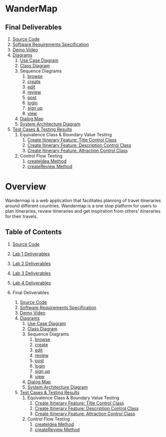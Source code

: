 

# WanderMap
## Final Deliverables

1. [Source Code]([/app/client](https://github.com/ey4n/wandermap-final/tree/main/app))
2. [Software Requirements Specification]([/final-submission/DateGoWhere%20Software%20Requirements%20Specification.pdf](https://github.com/ey4n/wandermap-final/blob/main/Final%20Submission/Software%20Requirements%20Specification.pdf))
4. [Demo Video]([/final-submission/demo-video.mp4](https://github.com/ey4n/wandermap-final/blob/main/Final%20Submission/Team%20One%20Demo.mp4))
5. [Diagrams]([/final-submission/diagrams](https://github.com/ey4n/wandermap-final/tree/main/Final%20Submission/Diagrams))
    1. [Use Case Diagram]([/final-submission//diagrams/use-case.png](https://github.com/ey4n/wandermap-final/blob/main/Final%20Submission/Diagrams/Use%20Case%20Diagram.jpg))
    2. [Class Diagram]([/final-submission//diagrams/class-diagram.png](https://github.com/ey4n/wandermap-final/blob/main/Final%20Submission/Diagrams/Class%20Diagram.pdf))
    3. Sequence Diagrams
        1. [browse]([/final-submission//diagrams/sequence_browse.png](https://github.com/ey4n/wandermap-final/blob/main/Final%20Submission/Diagrams/Browse.pdf))
        2. [create]([/final-submission//diagrams/sequence_create.png](https://github.com/ey4n/wandermap-final/blob/main/Final%20Submission/Diagrams/Create.pdf))
        3. [edit]([/final-submission//diagrams/sequence_share.png](https://github.com/ey4n/wandermap-final/blob/main/Final%20Submission/Diagrams/Edit.pdf))
        4. [review]([/final-submission//diagrams/sequence_review.png](https://github.com/ey4n/wandermap-final/blob/main/Final%20Submission/Diagrams/Review.pdf))
        5. [post]([/final-submission//diagrams/sequence_report.png](https://github.com/ey4n/wandermap-final/blob/main/Final%20Submission/Diagrams/Post.pdf))
        6. [login]([/final-submission//diagrams/sequence_login.png](https://github.com/ey4n/wandermap-final/blob/main/Final%20Submission/Diagrams/Login.pdf))
        7. [sign up]([/final-submission//diagrams/sequence_register.png](https://github.com/ey4n/wandermap-final/blob/main/Final%20Submission/Diagrams/Sign%20Up.pdf))
        8. [view](https://github.com/ey4n/wandermap-final/blob/main/Final%20Submission/Diagrams/View.pdf)
    4. [Dialog Map]([/final-submission//diagrams/dialog-map.png](https://github.com/ey4n/wandermap-final/blob/main/Final%20Submission/Diagrams/Dialog%20Map.pdf))
    5. [System Architecture Diagram]([/final-submission//diagrams/system-architecture.png](https://github.com/ey4n/wandermap-final/blob/main/Final%20Submission/Diagrams/System%20Architecture.pdf))
6. [Test Cases & Testing Results]([/final-submission/Test%20Cases%20&%20Testing%20Results.pdf](https://github.com/ey4n/wandermap-final/blob/main/Final%20Submission/Test%20Cases%20and%20Testing%20Results%20.pdf))
    1. Equivalence Class & Boundary Value Testing
        1. [Create Itinerary Feature: Title Control Class](https://github.com/ey4n/wandermap-final/blob/main/Final%20Submission/Diagrams/Title%20Control%20Class.pdf)
        2. [Create Itinerary Feature: Description Control Class](https://github.com/ey4n/wandermap-final/blob/main/Final%20Submission/Diagrams/Description%20Control%20Class.pdf)
        3. [Create Itinerary Feature: Attraction Control Class](https://github.com/ey4n/wandermap-final/blob/main/Final%20Submission/Diagrams/Attraction%20Control%20Class.pdf)
    2. Control Flow Testing
        1. [createIdea Method]([/final-submission//diagrams/test_create-idea-feature.png](https://github.com/ey4n/wandermap-final/blob/main/Final%20Submission/Diagrams/CreateItinerary.pdf))
        2. [createReview Method]([/final-submission/diagrams/test_review-idea-feature.png](https://github.com/ey4n/wandermap-final/blob/main/Final%20Submission/Diagrams/CreateReview.pdf))

# Overview

Wandermap is a web application that facilitates planning of travel itineraries around different countries. Wandermap is a one stop platform for users to plan itineraries, review itineraries and get inspiration from others’ itineraries for their travels. 


## Table of Contents

1.  [Source Code](/app/client/README.md)

2.  [Lab 1 Deliverables]([/lab1/Lab%201%20Deliverables.pdf](https://github.com/ey4n/wandermap-final/blob/main/Lab1/Lab%201.pdf))

3.  [Lab 2 Deliverables]([/lab2/Lab%202%20Deliverables.pdf](https://github.com/ey4n/wandermap-final/blob/main/Lab2/Lab%202.pdf))

4.  [Lab 3 Deliverables]([/lab3/Lab%203%20Deliverables.pdf](https://github.com/ey4n/wandermap-final/blob/main/Lab3/Lab%203.pdf))

5.  [Lab 4 Deliverables]([/lab4/Lab%204%20Deliverables.pdf](https://github.com/ey4n/wandermap-final/blob/main/Lab4/Lab%204.pdf))

6.  Final Deliverables
    1. [Source Code]([/app/client](https://github.com/ey4n/wandermap-final/tree/main/app))
    2. [Software Requirements Specification]([/final-submission/DateGoWhere%20Software%20Requirements%20Specification.pdf](https://github.com/ey4n/wandermap-final/blob/main/Final%20Submission/Software%20Requirements%20Specification.pdf))
    4. [Demo Video]([/final-submission/demo-video.mp4](https://github.com/ey4n/wandermap-final/blob/main/Final%20Submission/Team%20One%20Demo.mp4))
    5. [Diagrams]([/final-submission/diagrams](https://github.com/ey4n/wandermap-final/tree/main/Final%20Submission/Diagrams))
        1. [Use Case Diagram]([/final-submission//diagrams/use-case.png](https://github.com/ey4n/wandermap-final/blob/main/Final%20Submission/Diagrams/Use%20Case%20Diagram.jpg))
        2. [Class Diagram]([/final-submission//diagrams/class-diagram.png](https://github.com/ey4n/wandermap-final/blob/main/Final%20Submission/Diagrams/Class%20Diagram.pdf))
        3. Sequence Diagrams
            1. [browse]([/final-submission//diagrams/sequence_browse.png](https://github.com/ey4n/wandermap-final/blob/main/Final%20Submission/Diagrams/Browse.pdf))
            2. [create]([/final-submission//diagrams/sequence_create.png](https://github.com/ey4n/wandermap-final/blob/main/Final%20Submission/Diagrams/Create.pdf))
            3. [edit]([/final-submission//diagrams/sequence_share.png](https://github.com/ey4n/wandermap-final/blob/main/Final%20Submission/Diagrams/Edit.pdf))
            4. [review]([/final-submission//diagrams/sequence_review.png](https://github.com/ey4n/wandermap-final/blob/main/Final%20Submission/Diagrams/Review.pdf))
            5. [post]([/final-submission//diagrams/sequence_report.png](https://github.com/ey4n/wandermap-final/blob/main/Final%20Submission/Diagrams/Post.pdf))
            6. [login]([/final-submission//diagrams/sequence_login.png](https://github.com/ey4n/wandermap-final/blob/main/Final%20Submission/Diagrams/Login.pdf))
            7. [sign up]([/final-submission//diagrams/sequence_register.png](https://github.com/ey4n/wandermap-final/blob/main/Final%20Submission/Diagrams/Sign%20Up.pdf))
            8. [view](https://github.com/ey4n/wandermap-final/blob/main/Final%20Submission/Diagrams/View.pdf)
        4. [Dialog Map]([/final-submission//diagrams/dialog-map.png](https://github.com/ey4n/wandermap-final/blob/main/Final%20Submission/Diagrams/Dialog%20Map.pdf))
        5. [System Architecture Diagram]([/final-submission//diagrams/system-architecture.png](https://github.com/ey4n/wandermap-final/blob/main/Final%20Submission/Diagrams/System%20Architecture.pdf))
    6. [Test Cases & Testing Results]([/final-submission/Test%20Cases%20&%20Testing%20Results.pdf](https://github.com/ey4n/wandermap-final/blob/main/Final%20Submission/Test%20Cases%20and%20Testing%20Results%20.pdf))
        1. Equivalence Class & Boundary Value Testing
            1. [Create Itinerary Feature: Title Control Class](https://github.com/ey4n/wandermap-final/blob/main/Final%20Submission/Diagrams/Title%20Control%20Class.pdf)
            2. [Create Itinerary Feature: Description Control Class](https://github.com/ey4n/wandermap-final/blob/main/Final%20Submission/Diagrams/Description%20Control%20Class.pdf)
            3. [Create Itinerary Feature: Attraction Control Class](https://github.com/ey4n/wandermap-final/blob/main/Final%20Submission/Diagrams/Attraction%20Control%20Class.pdf)
        2. Control Flow Testing
            1. [createIdea Method]([/final-submission//diagrams/test_create-idea-feature.png](https://github.com/ey4n/wandermap-final/blob/main/Final%20Submission/Diagrams/CreateItinerary.pdf))
            2. [createReview Method]([/final-submission/diagrams/test_review-idea-feature.png](https://github.com/ey4n/wandermap-final/blob/main/Final%20Submission/Diagrams/CreateReview.pdf))

